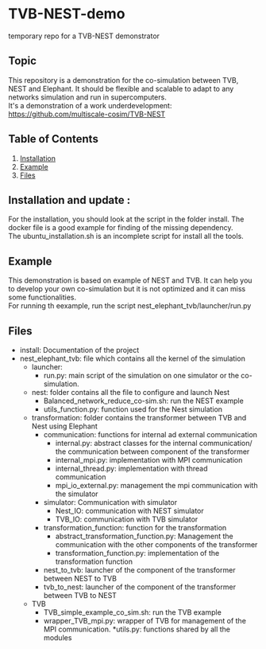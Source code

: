 # TVB-NEST-demo
temporary repo for a TVB-NEST demonstrator

## Topic
This repository is a demonstration for the co-simulation between TVB, NEST and Elephant.
It should be flexible and scalable to adapt to any networks simulation and run in supercomputers. <br />
It's a demonstration of a work underdevelopment: https://github.com/multiscale-cosim/TVB-NEST

## Table of Contents
1. [Installation](#installation)
2. [Example](#example)
3. [Files](#files)

## Installation and update :<a name="installalation"></a>
For the installation, you should look at the script in the folder install. The docker file is a good example 
for finding of the missing dependency.<br />
The ubuntu_installation.sh is an incomplete script for install all the tools.

## Example<a name="example"></a>
This demonstration is based on example of NEST and TVB. It can help you to develop your own co-simulation 
but it is not optimized and it can miss some functionalities.<br />
For running th eexample, run the script nest_elephant_tvb/launcher/run.py

## Files<a name="files"></a>
* install: Documentation of the project
* nest_elephant_tvb: file which contains all the kernel of the simulation
    * launcher:
        * run.py: main script of the simulation on one simulator or the co-simulation. 
    * nest: folder contains all the file to configure and launch Nest
        * Balanced_network_reduce_co-sim.sh: run the NEST example 
        * utils_function.py: function used for the Nest simulation 
    * transformation: folder contains the transformer between TVB and Nest using Elephant
        * communication: functions for internal ad external communication
            * internal.py: abstract classes for the internal communication/ the communication between component of the transformer 
            * internal_mpi.py: implementation with MPI communication
            * internal_thread.py: implementation with thread communication
            * mpi_io_external.py: management the mpi communication with the simulator
        * simulator: Communication with simulator
            * Nest_IO: communication with NEST simulator
            * TVB_IO: communication with TVB simulator
        * transformation_function: function for the transformation
            * abstract_transformation_function.py: Management the communication with the other components of the transformer
            * transformation_function.py: implementation of the transformation function
        * nest_to_tvb: launcher of the component of the transformer between NEST to TVB
        * tvb_to_nest: launcher of the component of the transformer between TVB to NEST
    * TVB
        * TVB_simple_example_co_sim.sh: run the TVB example
        * wrapper_TVB_mpi.py: wrapper of TVB for management of the MPI communication.
    *utils.py: functions shared by all the modules

